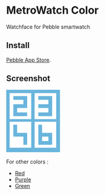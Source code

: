 # MetroWatch Color
Watchface for Pebble smartwatch

## Install
[Pebble App Store](https://apps.getpebble.com/applications/55809a58fc670b738a000062).

## Screenshot
![](screenshots/basalt.png)

For other colors :
- [Red](https://github.com/mephissto/MetroWatch/tree/red)
- [Purple](https://github.com/mephissto/MetroWatch/tree/purple)
- [Green](https://github.com/mephissto/MetroWatch/tree/green)
